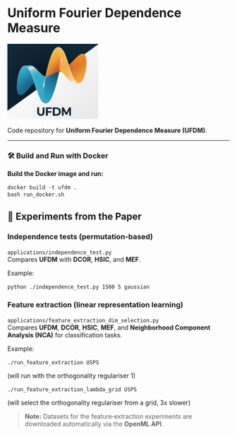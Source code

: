# Uniform Fourier Dependence Measure
![UFDM](ufdm.png "UFDM")

Code repository for **Uniform Fourier Dependence Measure (UFDM)**.

---

### 🛠 Build and Run with Docker

**Build the Docker image and run:**
```
docker build -t ufdm .
bash run_docker.sh
```

## 🔬 Experiments from the Paper

### Independence tests (permutation‑based)
`applications/independence_test.py`  
Compares **UFDM** with **DCOR**, **HSIC**, and **MEF**.

Example:
```
python ./independence_test.py 1500 5 gaussian
```

### Feature extraction (linear representation learning)
`applications/feature_extraction_dim_selection.py`  
Compares **UFDM**, **DCOR**, **HSIC**, **MEF**, and **Neighborhood Component Analysis (NCA)** for classification tasks.

Example:
```
./run_feature_extraction USPS
```
(will run with the orthogonality regulariser 1)

```
./run_feature_extraction_lambda_grid USPS
```
(will select the orthogonality regulariser from a grid, 3x slower)


> **Note:** Datasets for the feature‑extraction experiments are downloaded automatically via the **OpenML API**.

